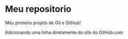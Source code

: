 # Meu repositorio
 Meu primeiro projeto de Git e GitHub!
 
Adicionando uma linha diretamente do site do GitHub.com
